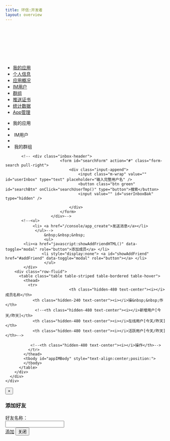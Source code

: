 ```yaml
---
title: 环信:开发者
layout: overview
---
```


<link href="/assets/css/bootstrap-2.3.2.min.css" rel="stylesheet" type="text/css" media="screen"/>
<link href="/assets/css/bootstrap-responsive-2.3.2.min.css" rel="stylesheet" type="text/css" media="screen"/>
<link href="/assets/css/font-awesome-3.1.0.min.css" rel="stylesheet" type="text/css" media="screen"/>


<link href="/assets/css/ace.min.css" rel="stylesheet" type="text/css" media="screen"/>
<link href="/assets/css/ace-responsive.min.css" rel="stylesheet" type="text/css" media="screen"/>
<link href="/assets/css/ace-skins.min.css" rel="stylesheet" type="text/css" media="screen"/>
<!--[if lte IE 8]>
		  <link rel="stylesheet" href="/assets/css/ace-ie.min.css" />
		<![endif]-->

<link href="/assets/css/management.css" rel="stylesheet" type="text/css" media="screen"/>
<link href="/assets/css/manage.css" rel="stylesheet" type="text/css" media="screen"/>


<style type="text/css">
	.row-fluid td{ text-align:center;}
	.row-fluid a{ margin:auto;}
	.row-fluid dt{float:left;}
	.row-fluid dd{float:left;}
	.a_button:link{ text-decoration:none;}
	.a_button:hover{ background-color:#2283c5;}
</style>

<script src="/assets/js/jquery-1.7.2.min.js"></script>
<script src="/assets/js/bootstrap-2.3.2.min.js"></script>
<script src="/assets/js/jquery.cookie-1.3.js"></script>
<script src="/assets/js/json2.js"></script>
<script src="/assets/js/ace-elements.min.js"></script>
<script src="/assets/js/ace.min.js"></script>
<script src="/assets/js/management.js"></script>
<script type="text/javascript">
	var appUuid;
	$(function(){
		if (!getToken() || getToken()==''){
			logout();
		}
		
		//getAppList();	
		appUuid = getQueryString('appUuid').split(',')[0];
		//var groupid=getQueryString('appUuid').split(',')[1];
		var groupid=getQueryString('groupid');
		
		getAppChatroomsuser(appUuid,groupid);
	});
		//删除选定的用户
	function deleteAppUsersBox(){
		deleteAppqunzuCheckBox(appUuid);	
	}
	
	// 应用概述页
	function toApppofile(){
	
		window.location.href = '/console/app_profile/index.html?appUuid='+appUuid;
	}
	
	// 用户管理页
	function toAppUsersPage(){
		window.location.href = '/console/app_users/index.html?appUuid='+appUuid;
	}
	
	// 群组管理页
	function togroupAppAdmin(){
		window.location.href = '/console/app_group/index.html?appUuid='+appUuid;
	}
	
	// 推送证书管理页
	function toAppCredentialsPage(){
		window.location.href = '/console/app_credentials/index.html?appUuid='+appUuid;
	}
	// 数据统计页面
	function toApppofileCounter(){
		window.location.href = '/console/app_profile_counter/index.html?appUuid='+appUuid;
	}
	
	// 应用管理员创建页面
	function toCreateAppAdmin(){
		window.location.href = '/console/app_admin_create/index.html?appUuid='+appUuid;
	}
	
	//管理员列表页面
	function toAppUserAdmin(){
		window.location.href = '/console/app_users_admin/index.html?appUuid='+appUuid;
	}
	// 去除字符串中所有空格
	function removeAllSpace(str) {
	  	return str.replace(/\s+/g, "");
	}
	//发送消息
	function showSendMessge(){
		sendMessge(appUuid);	
	}
	
	//添加好友
  function showAddFriendHTML(){
		var appUuid = getQueryString('appUuid').split(',')[0];
		//var owner_username = getQueryString('appUuid').split(',')[1];
		var owner_username = getQueryString('groupid');
		
		showAddFriend(appUuid,owner_username);
	}
</script>

<div>

<div id="main-container" class="container-fluid"> <a href="javascript:void(0);" id="menu-toggler"> <span></span> </a>
  <div id="sidebar">
    <div id="sidebar-shortcuts">
      <div style="min-height: 40px;" id="sidebar-shortcuts-large"> </div>
      <div style="min-height: 40px;" id="sidebar-shortcuts-mini"> </div>
    </div>
    <ul class="nav nav-list">
			<li> <a href="/console/app_list" target="_self"> <i class="icon-ambulance"></i> <span>我的应用</span> </a></li>
			<li> <a href="/console/admin_home" target="_self"> <i class="icon-user"></i> <span>个人信息</span> </a></li>
			<li> <a href="javascript:toApppofile()" target="_self"> <i class="icon-info-sign"></i><span>应用概况</span> </a></li>
			<li> <a href="javascript:toAppUsersPage()" target="_self"> <i class="icon-user-md"></i><span>IM用户</span> </a></li>
			<li class="active"> <a href="javascript:togroupAppAdmin()" target="_self"> <i class="icon-group"></i><span>群组</span> </a></li>
			<li> <a href="javascript:toAppCredentialsPage()" target="_self"> <i class="icon-fighter-jet"></i><span>推送证书</span> </a></li>
			<li> <a href="javascript:toApppofileCounter()" target="_self"> <i class="icon-bar-chart"></i><span>统计数据</span> </a></li>
			<li> <a href="javascript:toAppUserAdmin()" target="_self"> <i class="icon-cog"></i><span>App管理</span> </a></li>
    </ul>
    <div id="sidebar-collapse"> <i class="icon-double-angle-left"></i> </div>
  </div>
  <div class="clearfix" id="main-content">
    <div id="breadcrumbs">
      <ul class="breadcrumb">
        <li> <i class="icon-home"></i>  我的应用 &nbsp; </li><li><span class="divider"> <i class="icon-angle-right"></i> </span>&nbsp;<a href="javascript:toApppofile()"><span id="showName"></span></a>&nbsp;</li><li><span class="divider"> <i class="icon-angle-right"></i> </span>&nbsp;IM用户</span>&nbsp;</li><li><span class="divider"> <i class="icon-angle-right"></i> </span>&nbsp;<span id="showUsername"></span>&nbsp;</li><li><span class="divider"> <i class="icon-angle-right"></i> </span>&nbsp;我的群组</span>&nbsp;</li>
      </ul>
    </div>
    <div class="clearfix" id="page-content">
      <div class="row-fluid">
      	<div class="pagination pagination-left">
      		
           <!-- <div class="inbox-header">
							<form id="searchForm" action="#" class="form-search pull-right">
								<div class="input-append">
									<input class="m-wrap" value="" id="userInbox" type="text" placeholder="输入完整用户名" />
									<button class="btn green" id="searchBtn" onClick="searchUserTmp()" type="button">搜索</button>
									<input value="" id="userInboxBak" type="hidden" />
                                    
								</div>
							</form>
						</div>-->
           <!--<ul>
        		<li> <a href="/console/app_create">发送消息</a></li> 
			     </ul>-->
					 &nbsp;&nbsp;&nbsp;
					 <ul>
           	<li><a href="javascript:showAddFriendHTML()" data-toggle="modal" role="button">添加成员</a> </li>
				   	<li style="display:none"> <a id="showAddFriend" href="#addFriend" data-toggle="modal" role="button"></a> </li>
					 </ul>
    		</div>
        <div class="row-fluid">
          <table class="table table-striped table-bordered table-hover">
            <thead>
              <tr>
								<th class="hidden-480 text-center"><i></i>成员名称</th>
                <th class="hidden-240 text-center"><i></i>操&nbsp;&nbsp;作</th>
                 <!--<th class="hidden-480 text-center"><i></i>新增用户[今天/昨天]</th>
               	<th class="hidden-480 text-center"><i></i>在线用户[今天/昨天]</th>
               	<th class="hidden-480 text-center"><i></i>活跃用户[今天/昨天]</th>-->
               	
               <!--<th class="hidden-480 text-center"><i></i>操作</th>-->
              </tr>
            </thead>
            <tbody id="appIMBody" style="text-align:center;position:"> 
            </tbody>
          </table>
        </div>
      </div>
    </div>
  </div>
</div>
<!--添加成员-->
			<div id="addFriend" class="modal hide fade" tabindex="-1" role="dialog" aria-labelledby="myModalLabel" aria-hidden="true">
			<div class="modal-header">
				<button id="closeButn" type="button" class="close" data-dismiss="modal" aria-hidden="true">×</button>
				<h3 id="myModalLabel">添加好友</h3>
			</div>
			<div class="modal-body">
				<div class="row-fluid">
					<div class="span12">
						<div class="control-group">
							<label class="control-label" for="messegeContent">好友名称：</label>
							<div class="controls">
                <input type="text" id="friendUsername" name="friendUsername" value=""/>
								<input type="hidden" id="usernameFriend" name="usernameFriend" value=""/>
								<input type="hidden" id="appUuidFriend" name="appUuidFriend" value=""/>
							</div>
						</div>
					</div>
				</div>
			</div>
			<div class="modal-footer"> 
				<a class="btn" onClick="addIMFriendusers();" href="javascript:void(0);">添加</a>
				<button id="messageCloseBtn" class="btn" data-dismiss="modal" onClick="clsSpan()" aria-hidden="true">关闭</button>
			</div>
		</div>
<!--添加成员end-->


</div>

